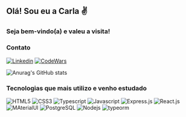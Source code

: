 ## Olá! Sou eu a Carla ✌️

### Seja bem-vindo(a) e valeu a visita! 

### Contato
[![Linkedin](https://img.shields.io/badge/LinkedIn-0077B5?style=for-the-badge&logo=linkedin&logoColor=white)](https://www.linkedin.com/in/carlazola/)
[![CodeWars](https://img.shields.io/badge/Codewars-B1361E?style=for-the-badge&logo=Codewars&logoColor=white)](https://www.codewars.com/users/ZolaCarla)

![Anurag's GitHub stats](https://github-readme-stats.vercel.app/api?username=carlazola&show_icons=true&theme=transparent&count_private=true)

### Tecnologias que mais utilizo e venho estudado

<div style="display: inline-block;">
    <img src="https://img.shields.io/badge/HTML5-E34F26?style=for-the-badge&logo=html5&logoColor=white" alt="HTML5"/>
    <img src="https://img.shields.io/badge/CSS3-1572B6?style=for-the-badge&logo=css3&logoColor=white" alt="CSS3"/>
    <img src="https://img.shields.io/badge/TypeScript-007ACC?style=for-the-badge&logo=typescript&logoColor=white" alt="Typescript"/>
    <img src="https://img.shields.io/badge/JavaScript-323330?style=for-the-badge&logo=javascript&logoColor=F7DF1E" alt="Javascript"/>
    <img src="https://img.shields.io/badge/Express.js-404D59?style=for-the-badge" alt="Express.js"/>
    <img src="https://img.shields.io/badge/React-20232A?style=for-the-badge&logo=react&logoColor=61DAFB" alt="React.js"/>
    <img src="https://img.shields.io/badge/Material--UI-0081CB?style=for-the-badge&logo=material-ui&logoColor=white" alt="MAterialUI"/>
    <img src="https://img.shields.io/badge/PostgreSQL-316192?style=for-the-badge&logo=postgresql&logoColor=white" alt="PostgreSQL"/>
    <img src="https://img.shields.io/badge/Node.js-43853D?style=for-the-badge&logo=node.js&logoColor=white" alt="Nodejs"/>
    <img src="https://img.shields.io/badge/TypeORM-3982CE?style=for-the-badge&logo=Typeorm&logoColor=white" alt="typeorm"/>
</div>


